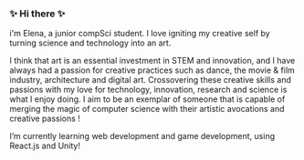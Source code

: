 ### ✨ Hi there ✨

i'm Elena, a junior compSci student. I love igniting my creative self by turning science and technology into an art. 

I think that art is an essential investment in STEM and innovation, and I have always had a passion for creative practices such as dance, the movie & film industry, architecture and digital art. Crossovering these creative skills and passions with my love for technology, innovation, research and science is what I enjoy doing. I aim to be an exemplar of someone that is capable of merging the magic of computer science with their artistic avocations and creative passions ! 

I’m currently learning web development and game development, using React.js and Unity! 


<!--
**elenazavala/elenazavala** is a ✨ _special_ ✨ repository because its `README.md` (this file) appears on your GitHub profile.

Here are some ideas to get you started:

- 🔭 I’m currently working on ...
- 🌱 I’m currently learning ...
- 👯 I’m looking to collaborate on ...
- 🤔 I’m looking for help with ...
- 💬 Ask me about ...
- 📫 How to reach me: ...
- 😄 Pronouns: ...
- ⚡ Fun fact: ...
-->
